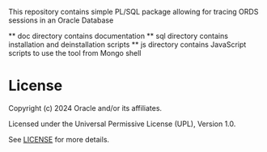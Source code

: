 This repository contains simple PL/SQL package allowing for tracing ORDS sessions in an Oracle Database

** doc directory contains documentation
** sql directory contains installation and deinstallation scripts
** js  directory contains JavaScript scripts to use the tool from Mongo shell

# License

Copyright (c) 2024 Oracle and/or its affiliates.

Licensed under the Universal Permissive License (UPL), Version 1.0.

See [LICENSE](https://github.com/oracle-devrel/technology-engineering/blob/main/LICENSE) for more details.
